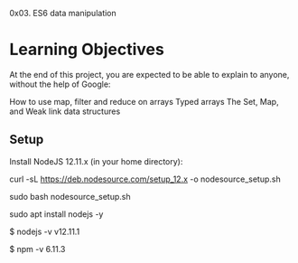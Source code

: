 0x03. ES6 data manipulation

# Learning Objectives
At the end of this project, you are expected to be able to explain to anyone, without the help of Google:

How to use map, filter and reduce on arrays
Typed arrays
The Set, Map, and Weak link data structures

##  Setup
Install NodeJS 12.11.x
(in your home directory):

curl -sL https://deb.nodesource.com/setup_12.x -o nodesource_setup.sh

sudo bash nodesource_setup.sh

sudo apt install nodejs -y

$ nodejs -v
v12.11.1

$ npm -v
6.11.3

